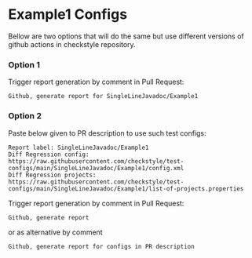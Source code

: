 # Example1 Configs

Bellow are two options that will do the same but use different versions
of github actions in checkstyle repository.


### Option 1
Trigger report generation by comment in Pull Request:
```
Github, generate report for SingleLineJavadoc/Example1
```

### Option 2

Paste below given to PR description to use such test configs:
```
Report label: SingleLineJavadoc/Example1
Diff Regression config: https://raw.githubusercontent.com/checkstyle/test-configs/main/SingleLineJavadoc/Example1/config.xml
Diff Regression projects: https://raw.githubusercontent.com/checkstyle/test-configs/main/SingleLineJavadoc/Example1/list-of-projects.properties
```

Trigger report generation by comment in Pull Request:
```
Github, generate report
```
or as alternative by comment
```
Github, generate report for configs in PR description
```
